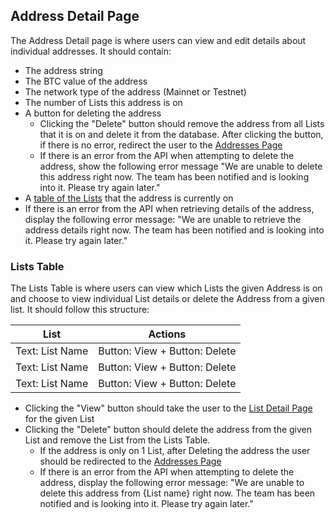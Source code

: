 ## Address Detail Page
The Address Detail page is where users can view and edit details about individual addresses. It should contain:

* The address string
* The BTC value of the address
* The network type of the address (Mainnet or Testnet)
* The number of Lists this address is on
* A button for deleting the address
    * Clicking the "Delete" button should remove the address from all Lists that it is on and delete it from the database. After clicking the button, if there is no error, redirect the user to the [Addresses Page](./AddressesPage)
    * If there is an error from the API when attempting to delete the address, show the following error message "We are unable to delete this address right now. The team has been notified and is looking into it. Please try again later."
* A [table of the Lists](#lists-table) that the address is currently on
* If there is an error from the API when retrieving details of the address, display the following error message: "We are unable to retrieve the address details right now. The team has been notified and is looking into it. Please try again later."

### Lists Table
The Lists Table is where users can view which Lists the given Address is on and choose to view individual List details or delete the Address from a given list. It should follow this structure:

  List              | Actions         
  ------------------|------------------------------
  Text: List Name   | Button: View + Button: Delete 
  Text: List Name   | Button: View + Button: Delete 
  Text: List Name   | Button: View + Button: Delete      

* Clicking the "View" button should take the user to the [List Detail Page](./ListDetailPage) for the given List
* Clicking the "Delete" button should delete the address from the given List and remove the List from the Lists Table.
    * If the address is only on 1 List, after Deleting the address the user should be redirected to the [Addresses Page](./AddressesPage)
    * If there is an error from the API when attempting to delete the address, display the following error message: "We are unable to delete this address from {List name} right now. The team has been notified and is looking into it. Please try again later."
